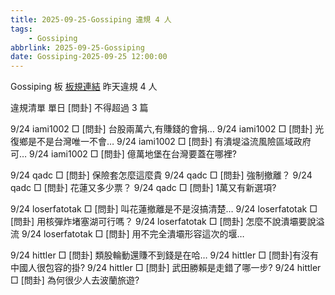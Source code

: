 ```yaml
---
title: 2025-09-25-Gossiping 違規 4 人
tags:
    - Gossiping
abbrlink: 2025-09-25-Gossiping
date: Gossiping-2025-09-25 12:00:00
---
```

Gossiping 板 [板規連結](https://www.ptt.cc/bbs/Gossiping/M.1637425085.A.07D.html)
昨天違規 4 人
<!-- more -->

違規清單
單日 [問卦] 不得超過 3 篇

9/24 iami1002 □ [問卦] 台股兩萬六,有賺錢的會捐…
9/24 iami1002 □ [問卦] 光復鄉是不是台灣唯一不會…
9/24 iami1002 □ [問卦] 有潰堤溢流風險區域政府可…
9/24 iami1002 □ [問卦] 億萬地堡在台灣要蓋在哪裡?

9/24 qadc □ [問卦] 保險套怎麼這麼貴
9/24 qadc □ [問卦] 強制撤離？
9/24 qadc □ [問卦] 花蓮又多少票？
9/24 qadc □ [問卦] 1萬又有新選項?

9/24 loserfatotak □ [問卦] 叫花蓮撤離是不是沒搞清楚…
9/24 loserfatotak □ [問卦] 用核彈炸堵塞湖可行嗎？
9/24 loserfatotak □ [問卦] 怎麼不說潰壩要說溢流
9/24 loserfatotak □ [問卦] 用不完全潰壩形容這次的堰…

9/24 hittler □ [問卦] 類股輪動還賺不到錢是在哈…
9/24 hittler □ [問卦]有沒有中國人很包容的掛?
9/24 hittler □ [問卦] 武田勝賴是走錯了哪一步?
9/24 hittler □ [問卦] 為何很少人去波蘭旅遊?